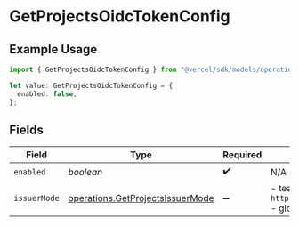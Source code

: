 # GetProjectsOidcTokenConfig

## Example Usage

```typescript
import { GetProjectsOidcTokenConfig } from "@vercel/sdk/models/operations/getprojects.js";

let value: GetProjectsOidcTokenConfig = {
  enabled: false,
};
```

## Fields

| Field                                                                                | Type                                                                                 | Required                                                                             | Description                                                                          |
| ------------------------------------------------------------------------------------ | ------------------------------------------------------------------------------------ | ------------------------------------------------------------------------------------ | ------------------------------------------------------------------------------------ |
| `enabled`                                                                            | *boolean*                                                                            | :heavy_check_mark:                                                                   | N/A                                                                                  |
| `issuerMode`                                                                         | [operations.GetProjectsIssuerMode](../../models/operations/getprojectsissuermode.md) | :heavy_minus_sign:                                                                   | - team: `https://oidc.vercel.com/[team_slug]` - global: `https://oidc.vercel.com`    |